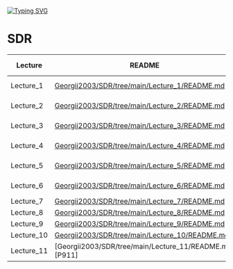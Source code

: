 [![Typing SVG](https://readme-typing-svg.herokuapp.com?font=Fira+Code&pause=1000&color=000000&background=FFFFFF&width=435&lines=Hello%2C+I'm+Georgii;A+group+student+ia131)](https://git.io/typing-svg)

# SDR
| Lecture | README | Справочный материал |
| ------ | ------ | ------ |
| Lecture_1 | [Georgii2003/SDR/tree/main/Lecture_1/README.md][P1] | [Лекция_1][L1] и [Лекция_2][L2] |
| Lecture_2 | [Georgii2003/SDR/tree/main/Lecture_2/README.md][P2] | [Лекция_3][L3] и [Лекция_4][L4] |
| Lecture_3 | [Georgii2003/SDR/tree/main/Lecture_3/README.md][P3] | [Лекция_5][L5] и [Лекция_6][L6] |
| Lecture_4 | [Georgii2003/SDR/tree/main/Lecture_4/README.md][P4] | [Лекция_7][L7] и [Лекция_8][L8] |
| Lecture_5 | [Georgii2003/SDR/tree/main/Lecture_5/README.md][P5] | [Лекция_9][L9] и [Лекция_10][L10] |
| Lecture_6 | [Georgii2003/SDR/tree/main/Lecture_6/README.md][P6] | [Лекция_11][L11] и [Лекция_12][L12] |
| Lecture_7 | [Georgii2003/SDR/tree/main/Lecture_7/README.md][P7] | [Лекция_13][L13]|
| Lecture_8 | [Georgii2003/SDR/tree/main/Lecture_8/README.md][P8] | [Лекция_14][L14]|
| Lecture_9 | [Georgii2003/SDR/tree/main/Lecture_9/README.md][P9] | [Лекция_15][L15]|
| Lecture_10 | [Georgii2003/SDR/tree/main/Lecture_10/README.md][P10] | [Лекция_16][L16]|
| Lecture_11 | [Georgii2003/SDR/tree/main/Lecture_11/README.md][P911] | [Лекция_16][L16]|


[P1]: <https://github.com/Georgii2003/SDR/tree/main/Lecture_1/README.md>
[P2]: <https://github.com/Georgii2003/SDR/tree/main/Lecture_2/README.md>
[P3]: <https://github.com/Georgii2003/SDR/tree/main/Lecture_3/README.md>
[P4]: <https://github.com/Georgii2003/SDR/tree/main/Lecture_4/README.md>
[P5]: <https://github.com/Georgii2003/SDR/tree/main/Lecture_5/README.md>
[P6]: <https://github.com/Georgii2003/SDR/tree/main/Lecture_6/README.md>
[P7]: <https://github.com/Georgii2003/SDR/tree/main/Lecture_7/README.md>
[P8]: <https://github.com/Georgii2003/SDR/tree/main/Lecture_8/README.md>
[P9]: <https://github.com/Georgii2003/SDR/tree/main/Lecture_9/README.md>
[P10]: <https://github.com/Georgii2003/SDR/tree/main/Lecture_10/README.md>
[P11]: <https://github.com/Georgii2003/SDR/tree/main/Lecture_11/README.md>



[L1]: <https://humble-ballcap-e09.notion.site/1-SDR-bf05fc1219da419d88d15f950007c08d>
[L2]: <https://humble-ballcap-e09.notion.site/2-84a9d15f81834c58a86af70a76991cec>
[L3]: <https://humble-ballcap-e09.notion.site/3-022075c5872a478a986df83e3e5dd6dd>
[L4]: <https://humble-ballcap-e09.notion.site/4-Python-5f78caed6b4c4d919115c5489dd4ffae>
[L5]: <https://humble-ballcap-e09.notion.site/5-5f9904dc31f747379b47610a5625be65>
[L6]: <https://humble-ballcap-e09.notion.site/6-PyAdi-Adalm-Pluto-SDR-7dabe605bb7243e3b8cb02ff208ca2bf>
[L7]: <https://humble-ballcap-e09.notion.site/7-0ee2669e5e8144f39ed11d8455609fc2>
[L8]: <https://humble-ballcap-e09.notion.site/8-Python-Spyder-c8f1d4266bd0468caadda311c2e6f812>
[L9]: <https://humble-ballcap-e09.notion.site/9-e47a36000b3944be8c93d32561685ae1>
[L10]: <https://humble-ballcap-e09.notion.site/10-Python-Spyder-6db5b4e2bbc74e098af7297b98508b63>
[L11]: <https://humble-ballcap-e09.notion.site/11-33d96c13fe9142c3bdceb2ede48f7a50>
[L12]: <https://humble-ballcap-e09.notion.site/12-83c5c0afd4d6469d8d40becd87874dc8>
[L13]: <https://humble-ballcap-e09.notion.site/13-QPSK-QAM-SDR-6928d03094d34fc895a4ab49dfed48ec>
[L14]: <https://humble-ballcap-e09.notion.site/14-IQ-f05a7383ce384e51a13de2b04708bbc8>
[L15]: <https://humble-ballcap-e09.notion.site/15--ab3f176a821848478cb11affbfe4fe0b>
[L16]: <https://humble-ballcap-e09.notion.site/16-50a1614990ac456bb72154d603bb8654>